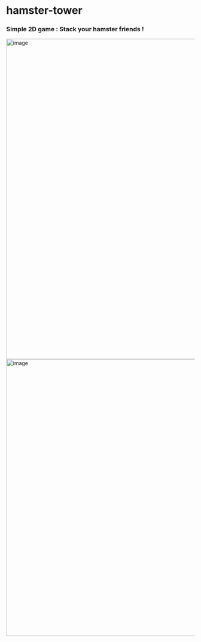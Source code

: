 # hamster-tower

### Simple 2D game : Stack your hamster friends ! 

<img width="665" height="855" alt="image" src="https://github.com/user-attachments/assets/fa5ca657-5625-47ae-9d90-8c5af845dbd7" />


<img width="865" height="739" alt="image" src="https://github.com/user-attachments/assets/be2ccd80-8a85-4241-82cd-6681ba472867" />
